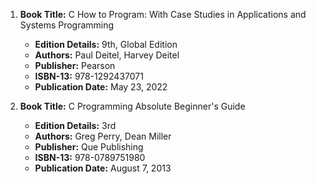 1. **Book Title:** C How to Program: With Case Studies in Applications and Systems Programming
   - **Edition Details:** 9th, Global Edition
   - **Authors:** Paul Deitel, Harvey Deitel
   - **Publisher:** Pearson
   - **ISBN-13:** 978-1292437071
   - **Publication Date:** May 23, 2022

2. **Book Title:** C Programming Absolute Beginner's Guide
   - **Edition Details:** 3rd
   - **Authors:** Greg Perry, Dean Miller
   - **Publisher:** Que Publishing
   - **ISBN-13:** 978-0789751980
   - **Publication Date:** August 7, 2013
